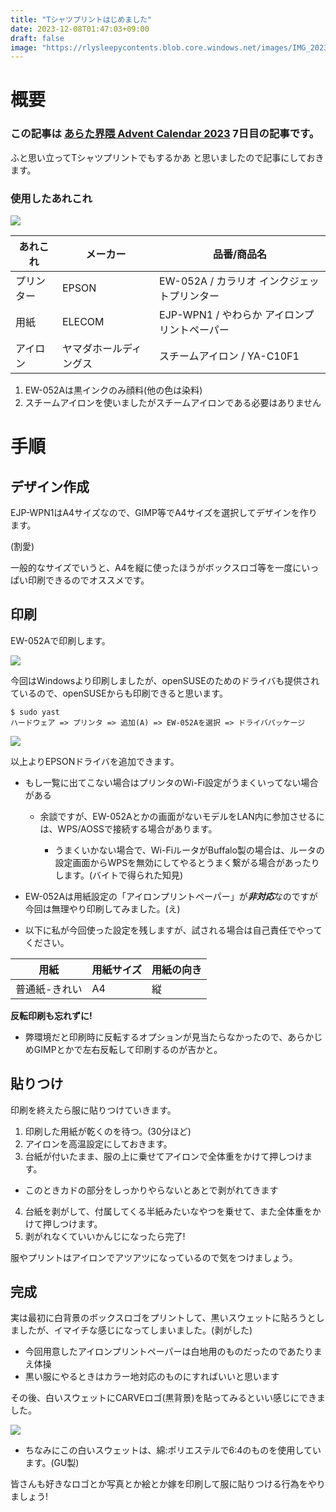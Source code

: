 ```yaml
---
title: "Tシャツプリントはじめました"
date: 2023-12-08T01:47:03+09:00
draft: false
image: "https://rlysleepycontents.blob.core.windows.net/images/IMG_20231208_014607.jpg"
---
```


# 概要

### この記事は [あらた界隈 Advent Calendar 2023](https://adventar.org/calendars/9714) 7日目の記事です。

ふと思い立ってTシャツプリントでもするかあ と思いましたので記事にしておきます。

### 使用したあれこれ

![](https://rlysleepycontents.blob.core.windows.net/images/664062785856208896/1182375238479134720/IMG_20231208_014623.jpg?ex=658477c0&is=657202c0&hm=930d3c0f287c994904d7327deb99f0bb699c631e7afad90f64eb5c1cc4b34512&=&format=webp&width=719&height=405)

|あれこれ|メーカー|品番/商品名|
| --- | --- | --- |
|プリンター|EPSON|EW-052A / カラリオ インクジェットプリンター|
|用紙|ELECOM|EJP-WPN1 / やわらか アイロンプリントペーパー|
|アイロン|ヤマダホールディングス|スチームアイロン / YA-C10F1|

1. EW-052Aは黒インクのみ顔料(他の色は染料)
2. スチームアイロンを使いましたがスチームアイロンである必要はありません

# 手順

## デザイン作成
EJP-WPN1はA4サイズなので、GIMP等でA4サイズを選択してデザインを作ります。

(割愛)

一般的なサイズでいうと、A4を縦に使ったほうがボックスロゴ等を一度にいっぱい印刷できるのでオススメです。

## 印刷
EW-052Aで印刷します。

![](https://rlysleepycontents.blob.core.windows.net/images/664062785856208896/1182375306598826014/IMG_20231208_023709.jpg?ex=658477d0&is=657202d0&hm=45566171885995ff23a09e45df62959a5c40a53492ca9f4ebbe3ec64e944ad9f&=&format=webp&width=719&height=405)

今回はWindowsより印刷しましたが、openSUSEのためのドライバも提供されているので、openSUSEからも印刷できると思います。

``` console
$ sudo yast
ハードウェア => プリンタ => 追加(A) => EW-052Aを選択 => ドライバパッケージ
```

![](https://rlysleepycontents.blob.core.windows.net/images/664062785856208896/1182368723332497502/image.png?ex=658471ae&is=6571fcae&hm=63bcacc1c99026fae1058d460abf4f5a6a4dff28d135c630ae575b2aea0107d7&=&format=webp&quality=lossless)

以上よりEPSONドライバを追加できます。

- もし一覧に出てこない場合はプリンタのWi-Fi設定がうまくいってない場合がある

  - 余談ですが、EW-052Aとかの画面がないモデルをLAN内に参加させるには、WPS/AOSSで接続する場合があります。

    - うまくいかない場合で、Wi-FiルータがBuffalo製の場合は、ルータの設定画面からWPSを無効にしてやるとうまく繋がる場合があったりします。(バイトで得られた知見)


- EW-052Aは用紙設定の「アイロンプリントペーパー」が***非対応***なのですが今回は無理やり印刷してみました。(え)
- 以下に私が今回使った設定を残しますが、試される場合は自己責任でやってください。

|用紙|用紙サイズ|用紙の向き|
|---|---|---|
|普通紙-きれい|A4|縦|

**反転印刷も忘れずに!**

- 弊環境だと印刷時に反転するオプションが見当たらなかったので、あらかじめGIMPとかで左右反転して印刷するのが吉かと。

## 貼りつけ

印刷を終えたら服に貼りつけていきます。

1. 印刷した用紙が乾くのを待つ。(30分ほど)
2. アイロンを高温設定にしておきます。
3. 台紙が付いたまま、服の上に乗せてアイロンで全体重をかけて押しつけます。
  - このときカドの部分をしっかりやらないとあとで剥がれてきます
4. 台紙を剥がして、付属してくる半紙みたいなやつを乗せて、また全体重をかけて押しつけます。
5. 剥がれなくていいかんじになったら完了!

服やプリントはアイロンでアツアツになっているので気をつけましょう。

## 完成

実は最初に白背景のボックスロゴをプリントして、黒いスウェットに貼ろうとしましたが、イマイチな感じになってしまいました。(剥がした)

- 今回用意したアイロンプリントペーパーは白地用のものだったのであたりまえ体操
- 黒い服にやるときはカラー地対応のものにすればいいと思います

その後、白いスウェットにCARVEロゴ(黒背景)を貼ってみるといい感じにできました。

![](https://rlysleepycontents.blob.core.windows.net/images/664062785856208896/1182375238856618084/IMG_20231208_014607.jpg?ex=658477c0&is=657202c0&hm=c1d06665ed05378e790eba260fef448e66e32d0739d3274139dabaf735071858&=&format=webp&width=719&height=405)

- ちなみにこの白いスウェットは、綿:ポリエステルで6:4のものを使用しています。(GU製)

皆さんも好きなロゴとか写真とか絵とか嫁を印刷して服に貼りつける行為をやりましょう!

